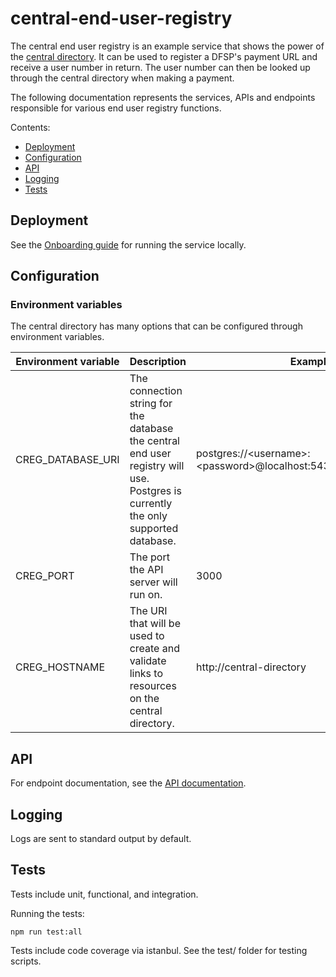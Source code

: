 # central-end-user-registry

The central end user registry is an example service that shows the power of the [central directory](https://github.com/mojaloop/central-directory). It can be used to register a DFSP's payment URL and receive a user number in return. The user number can then be looked up through the central directory when making a payment.

The following documentation represents the services, APIs and endpoints responsible for various end user registry functions.

Contents:

- [Deployment](#deployment)
- [Configuration](#configuration)
- [API](#api)
- [Logging](#logging)
- [Tests](#tests)

## Deployment

See the [Onboarding guide](Onboarding.md) for running the service locally.

## Configuration

### Environment variables
The central directory has many options that can be configured through environment variables.

| Environment variable | Description | Example values |
| -------------------- | ----------- | ------ |
| CREG\_DATABASE_URI   | The connection string for the database the central end user registry will use. Postgres is currently the only supported database. | postgres://\<username>:\<password>@localhost:5432/central_end_user_registry |
| CREG\_PORT | The port the API server will run on. | 3000 |
| CREG\_HOSTNAME | The URI that will be used to create and validate links to resources on the central directory.  | http://central-directory |

## API

For endpoint documentation, see the [API documentation](API.md).

## Logging

Logs are sent to standard output by default.

## Tests

Tests include unit, functional, and integration. 

Running the tests:


    npm run test:all


Tests include code coverage via istanbul. See the test/ folder for testing scripts.
